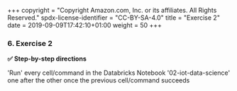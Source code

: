 +++
copyright = "Copyright Amazon.com, Inc. or its affiliates. All Rights Reserved."
spdx-license-identifier = "CC-BY-SA-4.0"
title = "Exercise 2"
date = 2019-09-09T17:42:10+01:00
weight = 50
+++

### 6. Exercise 2

**:white_check_mark: Step-by-step directions**

'Run' every cell/command in the Databricks Notebook '02-iot-data-science' one after the other once the previous cell/command succeeds



